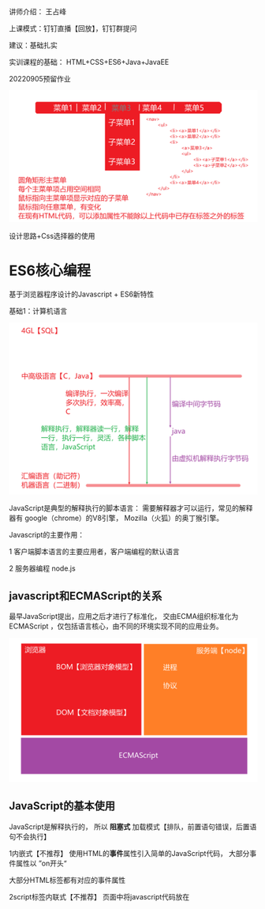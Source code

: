 讲师介绍：   王占峰

上课模式：钉钉直播【回放】，钉钉群提问

建议：基础扎实

实训课程的基础： HTML+CSS+ES6+Java+JavaEE



20220905预留作业

![image-20220905102117681](%E8%AF%BE%E5%A0%82%E7%AC%94%E8%AE%B0.assets/image-20220905102117681.png)

设计思路+Css选择器的使用



# ES6核心编程

基于浏览器程序设计的Javascript +  ES6新特性

基础1：计算机语言

![image-20220905104028217](%E8%AF%BE%E5%A0%82%E7%AC%94%E8%AE%B0.assets/image-20220905104028217.png)



JavaScript是典型的解释执行的脚本语言： 需要解释器才可以运行，常见的解释器有   google（chrome）的V8引擎，  Mozilla（火狐）的奥丁猴引擎。



Javascript的主要作用：  

1	客户端脚本语言的主要应用者，客户端编程的默认语言

2	服务器编程 node.js



## javascript和ECMAScript的关系

最早JavaScript提出，应用之后才进行了标准化，   交由ECMA组织标准化为  ECMAScript  ，仅包括语言核心，由不同的环境实现不同的应用业务。

![image-20220905105752617](%E8%AF%BE%E5%A0%82%E7%AC%94%E8%AE%B0.assets/image-20220905105752617.png)





## JavaScript的基本使用

JavaScript是解释执行的， 所以 **阻塞式** 加载模式【排队，前置语句错误，后置语句不会执行】

1内嵌式【不推荐】	使用HTML的**事件**属性引入简单的JavaScript代码，  大部分事件属性以   ”on开头“

大部分HTML标签都有对应的事件属性

2script标签内联式【不推荐】	页面中将javascript代码放在  <script>标签即可，  不可以多页面共享代码

3外联式【推荐】	通过script标签的src属性引用外部独立的 .js  文件



推荐外联的方式本质和CSS的外联方式相同： 避免代码之间出现   耦合 【关联性】 



# 课堂练习：   通过引入独立的js文件，在控制台输出一段消息





基础2：解耦合

降低各个模块之间的复杂关系， 通过简单接口实现互相调用

HTML：		负责元素架构组织					人【脑袋，脖子粗，身体壮，2条腿】

CSS：			外观修饰									化妆【描眉，扑粉，抹口红】

Javascript：  行为控制									修养【温文尔雅，不吃饭的时候扣脚丫】

建议： 能用HTML解决的就不要用css，css能解决的不要用JavaScript，符合循序渐进原则，当高层不能使用的时候，底层可以提供最基本的功能。





## 浏览器调试工具的使用

所有浏览器都具备基本的调试能力，大部分调试工具通过    

1	F12

2	界面窗口   右键   --》   检查

![image-20220905140309353](%E8%AF%BE%E5%A0%82%E7%AC%94%E8%AE%B0.assets/image-20220905140309353.png)

终端：用户和系统交互的接口，常见的终端模式为命令行

课堂练习：15分钟

![image-20220905141340042](%E8%AF%BE%E5%A0%82%E7%AC%94%E8%AE%B0.assets/image-20220905141340042.png)



从CSS角度看，页面元素主要分为两种类型，   行内【默认和其他行内在一行，元素的尺寸就是所占空间尺寸】和块【默认独立成行】



# 基本语法

和C类似，  严格区分大小写，每行语句结束使用  ”；“分割【建议】

## 注释：

描述程序，便于维护程序的目的

//     单行注释

/* */  块注释

避免成为

```tex
别人不写注释我就骂，   别人让我写注释我也骂。
------注释是写给未来的自己
```

## 字符编码【转义符】

1	计算机中有部分字符是不可见字符【例如，换行 \n，tab制表 \t】，

2	在部分特定环境下，某些字符有特殊应用，需要将该字符当作普通字符展示    \ "         \ '  

使用**转义符**解决



使用    \ 语义符号    ，  \   n    就是语义符号



## 字符串

多个字符组成的序列称之为字符串

字符串可以使用如下三种表示方式

   ![image-20220905160319682](%E8%AF%BE%E5%A0%82%E7%AC%94%E8%AE%B0.assets/image-20220905160319682.png)



课堂练习：document.write(字符串)，  利用该函数的能力， 在窗口中绘制一个  2行2列的表格，数据任意。



## 变量

字面量：仅表示字面上的含义，没有引申

变量：一个命名的容器，容纳了值，方便重复调用。

基础3:语言变量类型

强类型语言：变量类型在声明的时候已确定，不能容纳其他类型的值。因为在编译的时候确定了内存空间。

弱类型语言：变量可以容纳任意数据，为了方便代码的维护，建议一个变量只容纳一类数据。

JavaScript属于弱类型语言。

const是常量声明，常量是一种初始化后不能再次被改变的变量。const声明的时候必须给初始值，   圆周率等适合用常量表示，建议常量名使用全部大写方式

var声明变量：存在变量提升的问题，如果使用var声明的变量存在两个作用域【全局，函数】

let声明变量：不会自动提升，let的作用域是代码块“  {  代码块  } ”



### 变量的复合用法

### 变量的命名

1	可以使用$,_,字母开头，也可以使用数字作为组成部分，一般$或_ “_”  开头称之为库变量。

2	命名使用语义化命名方式，推荐使用      

![image-20220906111821266](%E8%AF%BE%E5%A0%82%E7%AC%94%E8%AE%B0.assets/image-20220906111821266.png)







# 课堂练习：定义圆的半径和圆周率，面积和周长使用变量接收，控制台输出圆的面积和周长。



变量：  弱类型和强类型，   常量，  作用域【全局，函数，代码块】，暂时性死区





# 数据类型

数据类型：数据在计算机中如何储存， 读取 的抽象描述。

类似停车场停车收费：

![image-20220906134311949](%E8%AF%BE%E5%A0%82%E7%AC%94%E8%AE%B0.assets/image-20220906134311949.png)



## 类型分类

1	基本类型【单一】——性别

1.1	字符串类型，' '   "  "  ``    包裹的都是字符串，所有的字符串都属于 字符串对象类型。任何类型和字符串相连结果都为字符串。用户输入的数据大部分都是字符串【表单，地址栏】

1.2	数值类型

1.3	undefined

1.4	null

1.5	布尔类型

7种假值，可以转换为boolean类型的false的值【*】： 字符串“”   ，0  ， -0  ，NaN  ，undefined，null ， false 【JavaScript中，除了上述7种值，其他都可转为true】

2	引用类型【复合】——人



## 类型转换：

隐式转换： 自动发生的，无需强制干预，不会丢失数据。【7种假值】

显式转换： 手动的， 强制，丢失部分数据

1	字符串使用+号运算，显式将其他类型转换为字符串类型

2	数值类型的toString可以将数值转换为指定进制的字符串

3	通过Number提供的相关函数转换，

使用转换函数的时候， parseInt和parseFloat遇到不能转换的非数字符号停止，Number只要含有非数字符号返回NaN。



课堂小练习：【截止15：50】

可以通过 变量接收  prompt的返回值，即可获取用户的输入圆的半径，如果用户输入非法则使用默认的半径值 5   ， 如果输入的数值是小数，则精确到小数点后两位  ， 最后输出 圆的面积。



课后作业附图

![image-20220906162102078](%E8%AF%BE%E5%A0%82%E7%AC%94%E8%AE%B0.assets/image-20220906162102078.png)

# 

字母                 ==》    单词                                          ==》   语句    ==》      段落    ==》 文章

量【变量】                表达式【操作数，运算符】           语句【；标示】    语句块		  程序





# 运算符



![image-20220907110322623](%E8%AF%BE%E5%A0%82%E7%AC%94%E8%AE%B0.assets/image-20220907110322623.png)



# 课堂练习：13：50

通过prompt接受用户的输入，输入【每100公里油耗 ---   **11.5升**， 邮箱总量 --  **52升**，已行驶公里数----134】，在控制台输出还可以行驶多少公里，已消耗多少升油。



![image-20220907154509473](%E8%AF%BE%E5%A0%82%E7%AC%94%E8%AE%B0.assets/image-20220907154509473.png)









# 流程控制语句【固定套路】

1	顺序结构

2	选择分支

![image-20220907161705787](%E8%AF%BE%E5%A0%82%E7%AC%94%E8%AE%B0.assets/image-20220907161705787.png)



![image-20220907162625640](%E8%AF%BE%E5%A0%82%E7%AC%94%E8%AE%B0.assets/image-20220907162625640.png)

3	循环结构

4	跳转结构

课堂练习【9：17】：  将switch改写， 利用穿透能力实现。

# 课堂练习：【10：30】

实现：  将 1连续加到100 ，  使用for循环的变体方式表示

# 课间休息：  10：43



# 课堂练习：

用户输入饥饿度【0-100】，饭的总量【】，错误使用try...catch处理

模拟吃饭的过程，每吃一勺饭饥饿度-1，饭的总量吃完或者饥饿度为 0时停止吃饭，每吃5勺喝水。

# 





# 函数

就是一个**重复**使用的代码段

常见函数：  alert（）   ,console.log()     

JavaScript中，除了5种基本类型【undefined,null,数值，布尔值，字符串】，其他类型都是对象类型，函数属于   Function  类型【new出来一个Function即可创建一个函数】

函数格式：

![image-20220908151017793](%E8%AF%BE%E5%A0%82%E7%AC%94%E8%AE%B0.assets/image-20220908151017793.png)

如何定义一个函数：

常用的四种定义函数的方式，请参照课程代码





# 课间休息：9：55

![image-20220908161127986](%E8%AF%BE%E5%A0%82%E7%AC%94%E8%AE%B0.assets/image-20220908161127986.png)



# 函数的参数

课堂练习： 通过可变长参数方式，编写函数，实现 将所有大于指定值 的数输出 【10：40】 



# 数组

JavaScript主要处理的对象是页面元素，有序序列 ，使用数组储存较为方便。  JavaScript中数组是一类对象【Array】

数组是一种内置的数据结构，使用**连续**的内存空间存储数据，读取速度快。

数组就是连续的存储模式， 不存在所谓的多维数组， 本质上就是数组包含数组

数组的使用场景： 需要多个**同类型**变量时，使用数组可以实现一个名称代表多个变量。



课堂练习：  模拟 彩票抽奖  的双色球，  构建一个抽奖的奖池， 红色球池球号  1-33，蓝色球池球号  1-15 ，将结果显示在页面中。

![image-20220909134026850](%E8%AF%BE%E5%A0%82%E7%AC%94%E8%AE%B0.assets/image-20220909134026850.png)

课堂练习：  15分钟





20220909作业

1	预习JavaScript数组的高级函数部分，  map，filter 

2	自学Math对象的常见操作， Math.random（）获取随机数，Math.floor（）向下取整：  参考网址：https://www.runoob.com/js/js-obj-math.html

3	实现双色球抽奖程序：点击抽奖按钮，随机抽出红色球和蓝色球的中奖组合，将结果展示在页面中。





1	内存【停车场】，车【数据类型】，车位【变量】

2	运算符，操作数，表达式

3	顺序结构，选择结构【if  ,  if...else,   if...else if.....,  switch 】,循环结构【for，while，for....in】,跳转结构【break，continue，return，try...catch】

4	函数【形参，函数体，返回值】，表现形式【new Function,    function xxx,  匿名函数，lambda表达式（箭头函数）】

5	数据结构--数组，下标，属性和方法



课堂练习：  从通用编程过程推导到高阶函数的使用，对数组元素依次求得其 立方 m³   值 【推荐使用 数组的   map函数】      截止10：30

目的： 函数的定义和调用，基础的数组操作



课堂练习： 以当前班级中寝室编号为依据， 随机抽取每日的值日寝室，并且输出该寝室的所有人员姓名。

![image-20220913134514330](%E8%AF%BE%E5%A0%82%E7%AC%94%E8%AE%B0.assets/image-20220913134514330.png)





# 面向对象【OO】

对象：也是一种数据类型， 是一种复合数据类型，也称之为  引用类型。

一切皆对象   。   数组是对象，人是对象，代码也是对象

每个对象都有自己特定的值【处理的数据】，属性和方法【张三是 对象，  拥有 姓名属性值“张三”  ， 年龄属性值“18”，饥饿属性值"饿"，吃饭方法【函数】“减少饥饿”】，一般都是通过方法获得或修改属性。

类：对象的模板，通过类定义通用模板，利用类这种模板可以快速产生实际的对象。

类【class】 是  对象的抽象   ，    对象【object】  是  类的具体实例。

属性【property】   ，    方法【function ,     method】



对象的使用：    对象名.属性名|方法名        



面向对象：  分层次  ，JavaScript学习对象的基本使用，框架理解面向对象的实现逻辑，java实现自己的完整面向对象过程，后端框架理解面向对象构造。





![image-20220913150820161](%E8%AF%BE%E5%A0%82%E7%AC%94%E8%AE%B0.assets/image-20220913150820161.png)

引用类型本质上就是变量保存的内容是  堆内的地址  【指针】

# 基于对象

老版本的JavaScript一般无需创建对象，即可编码，ES6 面向对象   。

JavaScript是脚本类解释性语言，解释器即可运行，常见的解释器  chrome V8引擎，  V8可以安装在多种环境，【浏览器中，服务程序--node】，称之为运行环境

三类对象：

1	内置对象，何种运行环境都具有，例如数组Array，函数Function，日期Date，正则表达式 Regular

2	宿主对象，和运行环境相关的对象，浏览器环境中可以使用window对象【BOM】，node环境中没有window对象。

3	用户自定义对象， 所有对象都继承自Object。Object拥有的属性和方法，后代都拥有。



## 常见内置对象

可以认为内置对象就是一些工具， 在需要的时候调用即可【需要的时候看帮助手册】使用即可

https://www.runoob.com/js/js-tutorial.html

![image-20220914095732502](%E8%AF%BE%E5%A0%82%E7%AC%94%E8%AE%B0.assets/image-20220914095732502.png)

### Global对象

特别对象：不存在对象【虚对象】

不同的运行环境Global代名词， 浏览器中window就是Global

常用属性和方法：

window.location.href      浏览器地址栏

window.encodeURIComponent('a b王c');     进行**编码**确保所有机器都能识别

window.decodeURIComponent('a%20b%E7%8E%8Bc');    对已编码的字串进行解码操作 

window.eval()	将字符串作为JavaScript语句执行【微型的js解释器】，eval使用不当容易使运行环境奔溃【不建议使用】

![image-20220914105324115](%E8%AF%BE%E5%A0%82%E7%AC%94%E8%AE%B0.assets/image-20220914105324115.png)



课堂练习：   模拟登录实现【10：43】



### Date对象

new Date(配置参数)   产生对应的对象

Date对象提供了    getXXXX()方法， 可以获得日期对应的  细节【周几，年份】

Date对象提供了    setXXXX()方法， 可以设置日期细节。

### Math对象

数学和数字处理，一般使用Math对象，常见的属性有 PI， 可以认为Math.PI为常量属性   。

和其他对象如Date略有不同，  Date类需要使用new 产生对象然后通过  对象名.方法名()  调用，   Math是一个典型的**静态**工具库【方法和属性都是static的，也称之为类方法和类属性】，无需创建Math的对象，通过Math类即可调用。

### String对象

在JavaScript中String属于基本类型

会被**自动封装**为String的对象类型，以方便调用string的相关属性和方法。

String对象的方法和数组的方法比较接近，   最常使用的方法和正则表达式相关。



课堂练习： 通过表单输入用户的姓名【   wang   zhanf   】，点击按钮后在页面指定区域显式输入的内容【去除字符串前后的空格,将姓放在名后面  ZHANF WANG 】





### 正则表达式对象

web程序中,用户和页面之间交互时传递的数据默认都是字符串类型. 字符串处理过程中需要进行**匹配**操作,          Date和date和DateTime  是否一样 ,   通用处理的方式就是正则表达式.

1	JavaScript中正则使用   RegExp   对象

2	web中正则通常处理用户输入的字符串数据,String和RegExp的方法大都支持正则



课堂练习:  用户通过注册表单输入  手机号码   ,  onkeyup   时判断用户输入是否合法   , 在表单后显示提示信息



训练大家的手的灵活度【基础】

训练如何使用工具【不重复造轮子】：内置对象【Global（window， location.href,encodeURI,eval）, Date (setter和getter ，熟悉面向对象设计) ，Math和Number对象（静态工具类，类方法），String可以作为数组看待（和数组的方法比较类似，字符串的复杂处理一般需要结合正则表达式），RegExp正则表达式】，



# 正则表达式规则

1	使用静态属性【类公有的】可以获取正则匹配的**痕迹**信息   ，可以使用 “别名”方式缩减代码

2	使用对象属性【当前对象特有的】可以获取正则匹配的**痕迹**信息 

3	元字符，特殊含义的字符，单独出现代表其他含义，如果将元字符通过\转义即作为普通字符处理。

​	

| 元字符    | 代表          |                       |
| --------- | ------------- | --------------------- |
| .         | 任意字符      |                       |
| []        | 多选1         | [abc],a或b或c         |
| [A-z]     | 多选1         | 范围内单字符多选1，   |
| [^]       | 多选1【求反】 | [^0-9]  ,除了单一数字 |
| \特殊字符 | 非打印字符    | web中应用少           |
|           |               |                       |
|           |               |                       |
|           |               |                       |
|           |               |                       |

量词：修饰次数

字符或元字符 修饰符    

| ？    | 0-1个            | .?  匹配0-1个任意字符， 3？匹配0个或1个3 |
| ----- | ---------------- | ---------------------------------------- |
| +     | 1-多个           | 3+  匹配至少1个3，至多不限制             |
| *     | 0-多个           | （abc）*  匹配0个或多个  abc             |
| {m,n} | 至少m个，至多n个 |                                          |
| {,n}  | 0到n个           |                                          |
| {m，} | 至少m个          |                                          |
| {m}   | m个              |                                          |



锚定字符： 边界描述

^ 	表示行起始

$	表示行结尾

单词边界   \b

# 

## 正则的应用

1	能够在HTML层面解决的，不要给JavaScript正则解决

2	学习正则时使用正则对象的方法【test，exec】，实际一般时通过字符串的正则回调实现功能



![image-20220915134323047](%E8%AF%BE%E5%A0%82%E7%AC%94%E8%AE%B0.assets/image-20220915134323047.png)

# 浏览器对象模型BOM

Browser Object Model   

地位【角色】：    JavaScript = ECMAScript标准 + BOM + DOM

BOM和运行环境息息相关的， 各个浏览器厂商的BOM对象不一定兼容。

BOM理解即可。讲课的目的提升编程能力和想法落地。   

因为浏览器这种运行环境主要通过地址栏，导航访问，  将JavaScript的Global对象设置为浏览器的内部对象 window，通过window对象以及其子对象通过JavaScript代码操作浏览器。

BOM涉及到对浏览器处理，一般都被认为是不安全。

课堂练习：   点击一个按钮打开一个新的窗口，  点击另外一个按钮让新的窗口在屏幕上移动。【10分钟】

window.alert()  	阻塞式弹框【不关闭不能进行任何操作】



定时执行：延迟指定的时间运行程序，通过  setTimeout  设置超时计时器   ，返回一个句柄，通过该句柄可以使计时器失效    clearTimeout（句柄）

![image-20220915145715123](%E8%AF%BE%E5%A0%82%E7%AC%94%E8%AE%B0.assets/image-20220915145715123.png)

setInterval：**每**隔指定时间运行程序：通过  clearInterval  清除



# 事件【超重要】

是一种回调函数， 异步编程的实现方式之一。

事件：某种状态发生了改变【鼠标点击 ， 键盘按下， 图片开始加载，聚焦】

事件发生后会采取应对措施：

1	忽略			鼠标指向普通文字时，什么都不做

2	默认处理	鼠标点击超链接时，跳转页面，  表单的提交按钮提交数据

3	自定义处理	运行自己创建的函数【*】

问题： 如何让事件发生的时候能够调用自定义的处理函数。

JavaScript给所有的事件（click）都创建了  事件处理函数【钩子】（onclick），只需要将自定义的函数挂在钩子（绑定，给函数指针）上即可。

```javascript
obj.onclick = func;
obj.onfocus = function(){...};
```



## 常见事件

鼠标事件：mouse | click

键盘事件：key

表单事件：blur，focus，change，select，reset，submit

元素事件：load，unload 

特殊事件：drag  ，  trigger

如何查看事件列表：   打印window对象



## 绑定自定义的事件处理函数

当事件发生的时候运行自己的函数代码





### 事件的传递

想象成为  向水中抛石头   ，石头落水点向外扩散。  事件也具备传播特性。

事件的传播特性和DOM树结构有关

![image-20220916105757278](%E8%AF%BE%E5%A0%82%E7%AC%94%E8%AE%B0.assets/image-20220916105757278.png)





javascript 中 当某个事件发生时， 解释器V8 会将该事件包装为一个Event对象【事件的细节】，会将事件对象作为事件处理函数的第一个参数【形参】传递。

如何阻止冒泡：使用事件对象的阻止冒泡方法即可

如何阻止默认行为：

部分页面组件存在默认的行为，超链接点击会跳转，鼠标点击超链接时，跳转页面，  表单的提交按钮提交数据，如何取消其默认操作。

方法1：  事件处理函数   返回  false     return  false。对于部分函数必须使用返回值的情况无法区分。

方法2：event.preventDefault();//阻止默认行为的第2种方式



### 应用方式

可以利用事件的默认 冒泡行为 做事件委托【父组件的事件函数处理子组件的逻辑行为】，实现本质就是给父元素绑定事件处理，具体通过  事件对象的属性【event.target】属性获得真正的触发者

可以利用event事件对象进行业务应用的判断

应用场景：  有很多的同类元素具有类似的处理过程，适合使用事件委托。

如果触发事件的组件是通过**代码后期**添加进去的，**必须**使用事件委托方式才可以绑定事件处理。



课堂练习：改造简易版计算器【14：30】

![image-20220916141241361](%E8%AF%BE%E5%A0%82%E7%AC%94%E8%AE%B0.assets/image-20220916141241361.png)

# DOM编程

DOM是JavaScript的必要组成：JavaScript=ECMAScript+BOM+DOM

DOM是一种**通用**技术（不是javascript特有），Document  作为  Object 构建为一个  树形  model。

DOM将标记类语言组装为 **层次化的树形节点**   ，通过提供 API（Application Interface）接口函数，方便对层次化节点操作。JavaScript所谓的DOM编程本质上就是使用Javascript提供的函数操作DOM树。

## 前端页面中DOM的角色和意义

![image-20220916162047257](%E8%AF%BE%E5%A0%82%E7%AC%94%E8%AE%B0.assets/image-20220916162047257.png)



DOM的常见操作：  增   ，   删     ，改    ，查

```javascript
查 document.querySelector("#idvalue");
改 document.querySelector("#idvalue").innerHTML = "新内容";
增 document.querySelector("#idvalue").innerHTML += "新增内容";
删 document.querySelector("#idvalue").innerHTML += "";
除了  innerHTML,   innerText   ,value  都可以实现
```

 innerHTML,   innerText   ,value    类似于  ”黄大锤“   的  ”大锤“  ，  一锤80.粗糙。

DOM程序设计更类似于  ”小锤“   ，  精细操作，  甚至可以达到  **手术刀** 的效果。  

课后作业：预习    DOM编程



# DOM

以DOM3为基础

通用DOM：		document.querySelector('a').getAttribute("href"); 【推荐】

HTML-DOM：	document.querySelector('a').href;  【不推荐】，html属性在JavaScript中的快捷应用。

![image-20220919100138546](%E8%AF%BE%E5%A0%82%E7%AC%94%E8%AE%B0.assets/image-20220919100138546.png)





# 课堂练习：

原始页面中没有任何元素， 通过DOM相关函数，在页面中实现如下代码

```html
<a href="https://www.baidu.com">
    百度
	<img src="baiduLogo.png" />
</a>
```



课堂练习：实现   从select标签中点击某个具体的option ，将点击的option移动到另外一个select标签



# AJAX

1	AJAX： 异步JavaScript和xml技术，XML是一种数据组织的标准方式，XML目前在web中使用较少，JSON取代了XML实现web数据组织。

2	作用：不刷新页面发送网络请求，并处理响应结果【一般结合DOM】

3	AJAX一般结合DOM技术实现

![image-20220919161420603](%E8%AF%BE%E5%A0%82%E7%AC%94%E8%AE%B0.assets/image-20220919161420603.png)



参考网址：   https://www.runoob.com/ajax/ajax-tutorial.html



如果程序分支块只有一行，可以省略 {   }，但是不建议



课堂练习：【11：05提交】

注册表单输入用户名  ， 每次按下键盘时，发送ajax请求获取用户数据 userlist.txt    ，  通过返回的数据判断用户名是否重复【推荐一个新名称】



# 标准格式数据

常见的标准：   ML语言【HTML，XML】，MQTT，JSON

XML是传统的标准格式，优势在于能够自定义标签和属性，缺点组织数据的节点信息 占比较大

```xml
<boook>
	<name>javascript从入门到入土</name>
    <price>123.45</price>
</boook>
```

JSON：轻量级数据交换格式

```json
"book":{
    "name":"javascript从入门到入土",
    "price":123.45
}
```



JSON :   **J**ava**S**cript  **O**bject   **N**otation   javascript对象表示法

将数据组装为JavaScript对象，按照对象的方式进行访问。

JSON平台无关

## JSON的语法规则

1、一个JSON段 必须是一个  对象    ，   必须包裹在    {   }

2、通过   键:值  对表示数据，  键使用双引号包裹

3、多个键值对 使用   ","  分割

4、多个同类型数据使用数组字面量表示 

5、值可以是5种基本类型【字符串需要使用双引号包裹，转义符】

# 课间休息： 14：40

课堂练习：  创建一个userlist.json  ，   按照JSON语法规则创建多个用户【zhangsan，lisi，wangwu】的多个属性【姓名，性别，爱好，年龄，职称】【14：30】



![image-20220920142859715](%E8%AF%BE%E5%A0%82%E7%AC%94%E8%AE%B0.assets/image-20220920142859715.png)







课堂练习【到16：10】：  修正  json文件   ，  通过ajax请求json将返回的数据展示到页面。

# 

需求： 需要对数据进行操作--删除 ，添加一列 删除





HTML5支持用户自定义属性，规则是以   data-   开头



# 课堂练习【10：30】：   强化相册的功能



















# 综合项目1

版本控制系统的使用：保留所有的历史记录，共享数据【方便的在团队内部共享内容】

推荐使用  Git   的分布式  工具

参考： https://www.runoob.com/git/git-tutorial.html

基本概念：

1	分布式：对应集中式

![image-20220921110238745](%E8%AF%BE%E5%A0%82%E7%AC%94%E8%AE%B0.assets/image-20220921110238745.png)

2	工作区间

2.1	git的安装【一路下一步即可】，安装成功，鼠标右键菜单会出现git相关菜单  “git  Bash here”

2.2	对git进行基本配置

![image-20220921111237252](%E8%AF%BE%E5%A0%82%E7%AC%94%E8%AE%B0.assets/image-20220921111237252.png)

2.3	初始化一个本地git应用 (在自己的文件夹中进行初始化)   本例在  c:\gitDemo  

![image-20220921112632382](%E8%AF%BE%E5%A0%82%E7%AC%94%E8%AE%B0.assets/image-20220921112632382.png)



3	工作流程【目的是说明各个常用命令】

![image-20220921134040397](%E8%AF%BE%E5%A0%82%E7%AC%94%E8%AE%B0.assets/image-20220921134040397.png)



![image-20220921143339598](%E8%AF%BE%E5%A0%82%E7%AC%94%E8%AE%B0.assets/image-20220921143339598.png)

执行上图右侧区域 git相关命令时， 当前目录必须是 工作区目录（有.git文件夹的目录）

1	在工作区创建一个新文件，通过git status查看状态

![image-20220921144049948](%E8%AF%BE%E5%A0%82%E7%AC%94%E8%AE%B0.assets/image-20220921144049948.png)

2	将新改变添加到暂存区【让git追踪】

![image-20220921144346161](%E8%AF%BE%E5%A0%82%E7%AC%94%E8%AE%B0.assets/image-20220921144346161.png)

3	将暂存区追踪的文件的最新状态提交到【保存到】版本库

![image-20220921144918633](%E8%AF%BE%E5%A0%82%E7%AC%94%E8%AE%B0.assets/image-20220921144918633.png)

4	对工作区的编辑

![image-20220921145237354](%E8%AF%BE%E5%A0%82%E7%AC%94%E8%AE%B0.assets/image-20220921145237354.png)

5	生成SSH密钥，以备于链接到代码托管中心

![image-20220921150814865](%E8%AF%BE%E5%A0%82%E7%AC%94%E8%AE%B0.assets/image-20220921150814865.png)

6	配置远程托管中心的ssh密钥   【本案例采用   http://www.github.com】

若无账号需要注册再登录

![image-20220921151948743](%E8%AF%BE%E5%A0%82%E7%AC%94%E8%AE%B0.assets/image-20220921151948743.png)

7	在代码托管中心创建仓库

![image-20220921153209836](%E8%AF%BE%E5%A0%82%E7%AC%94%E8%AE%B0.assets/image-20220921153209836.png)

8	将本地仓库和远程关联   例如 远程库地址   git@github.com:wangzhanf/lnlg.git

![image-20220921153839852](%E8%AF%BE%E5%A0%82%E7%AC%94%E8%AE%B0.assets/image-20220921153839852.png)

9	推送本地最新内容到代码托管中心

![image-20220921154209882](%E8%AF%BE%E5%A0%82%E7%AC%94%E8%AE%B0.assets/image-20220921154209882.png)

10	从代码托管中心更新最新内容

![image-20220921154555833](%E8%AF%BE%E5%A0%82%E7%AC%94%E8%AE%B0.assets/image-20220921154555833.png)









课堂练习案例：  在本地计算机获取远程仓库内容    git@github.com:wangzhanf/lndhdx.git

1	找到放代码仓库的位置 【E盘下】--打开 git  命令行窗口

2	第一次克隆即可，

![image-20220921155943806](%E8%AF%BE%E5%A0%82%E7%AC%94%E8%AE%B0.assets/image-20220921155943806.png)

3	每天工作前先从远程获取最新内容【执行时需要进入  .git  所在的那个目录】

git pull

课堂练习：   将教学用仓库克隆到本地，练习基本命令

如果有github账户， 登录之后 仓库提供了   .zip   打包下载功能【每次下载都是全部文件】







## 项目需求

教学需求，训练：  HTML   , CSS   ,JavaScript    前端基础

实现需求，用户想得到一个应用，模拟实现   ‘饿了么’  平台，需要达到

用户高层需求描述： 响应式的布局模式【优先移动设备兼容】，模拟数据实现【异步访问json文件实现数据传递】

分析潜在需求：锻炼基本编程能力，解耦合，编码规范，解决问题的能力



## 项目

为了得到某种成果、服务、产品而付出的临时性一次努力。没有两个项目完全相同，资源可以**借鉴**不能直接引用。

什么项目我们认为是可管理的：在受制资源的前提下【成本、时间、质量】满足用户的需求【范围】。 

范围：实现饿了么的全部前端页面

![image-20220922091429411](%E8%AF%BE%E5%A0%82%E7%AC%94%E8%AE%B0.assets/image-20220922091429411.png)

时间： 结项日期    9月26日

质量：代码必须符合规范【HTML，CSS，JS彻底分离】，容错能力【尽力】



## 项目实现

### 1	构建项目的结构

目的是未来多人合作时可以同步进行

不同资源放在不同目录中【方便以后后端项目集成时对静态资源直接发布】

![image-20220922101058930](%E8%AF%BE%E5%A0%82%E7%AC%94%E8%AE%B0.assets/image-20220922101058930.png)

### 2	通过模板创建对应的文件

分析通用的内容

先实现页面种通用的组件，  【上方的标题栏，下方的导航栏】

制作页面具体内容

# 课堂练习： 完成  底部导航栏的实现

课堂练习：按照上述结构构建项目并编写模板文件。【10：40 提交截图】











# HTTP的4xx信息

4XX和资源有关，  

404   资源未找到

何时出现： 不存在该资源时自动响应404状态

发现响应状态是 404， 一般web服务器会配置一个默认  404.html页面返回给用户【http://localhost:63342/   是webstrom提供的微型web服务器】，如果web服务器没有提供404页面则由 浏览器提供默认错误页面



href属性：受限属性【仅能用在部分标签中   a     link   】

自定义属性：推荐使用   data-   开头





以用户名为例，演示Promise封装的异步AJAX的使用

用户输入名至少3个字符，  输入完毕离开表单组件的时候判断

如果输入的字符超过3个，则每次按下键盘请求远端服务器查重【远端服务器模拟永远返回false（不重复）】

# 课堂练习：  实现商家列表页面【数据json，html结构，css布局修饰，JavaScript行为】【10：30】



具体页面的开发【套路】

1	借鉴 结构代码  

2	编写静态HTML代码

3	依据于静态代码使用css修饰

4	根据需求创建静态的json数据

5	在页面中绑定事件，异步请求渲染结果





重点知识：

css和Javascript结合开发通用组件

css的优先级：ABCD算法

1	css解析应用顺序默认从上到下，如果上方样式特性和下方出现冲突则下方生效，未冲突则复合效果

2	CSS的排列顺序紧耦合，可以通过   !important   设置优先【不推荐】

3	CSS符合ABCD算法

​		3.1	style属性的行内样式最高， 代表  A为1

​		3.2	选择器包含id，则B取值为  1

​		3.3	选择器包含class，或者伪类， 则 C取值   +1  

​		3.4	选择器包含 标签和伪元素，则 D取值   +1

JavaScript中DOM导航：





利用演示代码实现项目的  ：    商家列表，  商家产品列表



原方案：  全栈工程师+测试+管理

后期课程安排：

​	前端框架【BootStrap（jQery）+ VUE + 微信小程序】

​	后端知识【java，数据库，java框架】

​	测试和管理

节前：前端项目1结束  ==> 后端基础 +后端基础项目





# 首页的分析和实现

## 类别列表

1	创建index.html，规划HTML结构

2	对静态代码进行css修饰【媒体响应，弹性盒子应用】

3	准备动态数据【后期都是由后端提供的，开发过程中前期一般通过静态json站桩】

4	通过封装好 ajax  请求函数  发送异步请求渲染页面

# 课堂演练：  





# 关于首页

默认如果访问的是一个目录directory而不是普通文件regular，例如   http://www.baidu.com    其实访问的就是百度站点的  根目录   ，默认操作展示目录中的文件列表【存在安全隐患，对普通用户不友好】，一般web服务器默认都隐藏目录的显示【普通用户访问不方便】，首页【索引页】的目的就是当没有明确资源指定的情况下，给用户返回默认的页面【一般取名  index.xxx      default.xxx  ---web服务器设定的  】   http://localhost:63342/code/03.%E7%BB%BC%E5%90%88%E9%A1%B9%E7%9B%AE1/   和   http://localhost:63342/code/03.%E7%BB%BC%E5%90%88%E9%A1%B9%E7%9B%AE1/index.html    访问相同的资源



# 关于地址

web中常用两种地址：

1	绝对地址：   资源+域名或ip+路径+文件     http://localhost:7788/a/b/c.js   ,不推荐，不容易移植 。   以站点根目录为基础的绝对地址     /a/b/c.js      ，不推荐

2	相对地址：  以当前资源为坐标的地址表示形式，  .  代表当前目录，  ..代表父目录    ../../     代表爷爷目录   ,    web开发中， 因为js和css都被集成到html中，路径表示时以HTML页面为基准， 推荐的形式，便于移植

  







# 客户端数据处理

VUE，微信小程序   框架  ，   数据的双向绑定处理【框架观察数据的改变而改变页面】。



基于原生JavaScript如何实现数据绑定【伪】【可课堂实现13：55】

![image-20220926134346098](%E8%AF%BE%E5%A0%82%E7%AC%94%E8%AE%B0.assets/image-20220926134346098.png)



数据集合的展示和处理问题

目标：为了减少服务器和客户端的交互【提高效率】，所有的数据都在客户端处理

## 实现，查看index代码，修补为可以正确运行的程序



1	